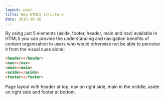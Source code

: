 ```yaml
---
layout: post
title: New HTML5 structure
date: 2015-10-26
---
```

By using just 5 elements (aside, footer, header, main and nav)  available in HTML5 you can provide the understanding and navigation benefits of content organisation to users who would otherwise not be able to perceive it from the visual cues alone:


```html
<header></header>
<nav></nav>
<main><main>
<aside></aside>
<footer></footer>
```

Page layout with header at top, nav on right side, main in the middle, aside on right side and footer at bottom.